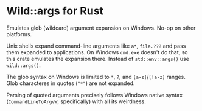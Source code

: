 # Wild::args for Rust

Emulates glob (wildcard) argument expansion on Windows. No-op on other platforms.

Unix shells expand command-line arguments like `a*`, `file.???` and pass them expanded to applications.
On Windows `cmd.exe` doesn't do that, so this crate emulates the expansion there.
Instead of `std::env::args()` use `wild::args()`.

The glob syntax on Windows is limited to `*`, `?`, and `[a-z]`/`[!a-z]` ranges.
Glob characteres in quotes (`"*"`) are not expanded.

Parsing of quoted arguments precisely follows Windows native syntax (`CommandLineToArgvW`, specifically)
with all its weirdness.
